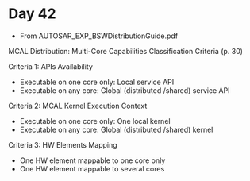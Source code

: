 # Day 42

* From AUTOSAR\_EXP\_BSWDistributionGuide.pdf

MCAL Distribution: Multi-Core Capabilities Classification Criteria (p. 30)

Criteria 1: APIs Availability
* Executable on one core only: Local service API
* Executable on any core: Global (distributed /shared) service API

Criteria 2: MCAL Kernel Execution Context
* Executable on one core only: One local kernel
* Executable on any core: Global (distributed /shared) kernel

Criteria 3: HW Elements Mapping
* One HW element mappable to one core only
* One HW element mappable to several cores

